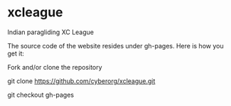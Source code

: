 # xcleague
Indian paragliding XC League

The source code of the website resides under gh-pages. Here is how you get it:

Fork and/or clone the repository

git clone https://github.com/cyberorg/xcleague.git

git checkout gh-pages
